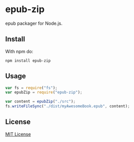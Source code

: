 # epub-zip

epub packager for Node.js.

## Install

With npm do:

```
npm install epub-zip
```

## Usage

```javascript
var fs = require("fs");
var epubZip = require("epub-zip");

var content = epubZip("./src");
fs.writeFileSync("./dist/myAwesomeBook.epub", content);
```

## License

[MIT License](http://en.wikipedia.org/wiki/MIT_License)